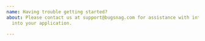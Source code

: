 ```yaml
---
name: Having trouble getting started?
about: Please contact us at support@bugsnag.com for assistance with integrating Bugsnag
  into your application.

---
```


<!--

Are you having trouble getting started? Please contact us directly at support@bugnsag.com for assistance with integrating Bugsnag into your application.

-->
